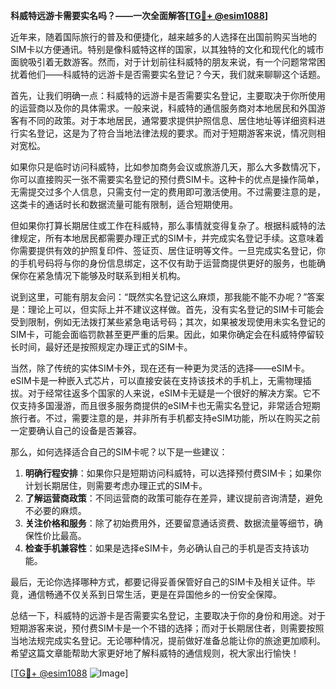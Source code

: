 **科威特远游卡需要实名吗？——一次全面解答[[TG💪+ @esim1088](https://t.me/s/esim1088)]**

近年来，随着国际旅行的普及和便捷化，越来越多的人选择在出国前购买当地的SIM卡以方便通讯。特别是像科威特这样的国家，以其独特的文化和现代化的城市面貌吸引着无数游客。然而，对于计划前往科威特的朋友来说，有一个问题常常困扰着他们——科威特的远游卡是否需要实名登记？今天，我们就来聊聊这个话题。

首先，让我们明确一点：科威特的远游卡是否需要实名登记，主要取决于你所使用的运营商以及你的具体需求。一般来说，科威特的通信服务商对本地居民和外国游客有不同的政策。对于本地居民，通常要求提供护照信息、居住地址等详细资料进行实名登记，这是为了符合当地法律法规的要求。而对于短期游客来说，情况则相对宽松。

如果你只是临时访问科威特，比如参加商务会议或旅游几天，那么大多数情况下，你可以直接购买一张不需要实名登记的预付费SIM卡。这种卡的优点是操作简单，无需提交过多个人信息，只需支付一定的费用即可激活使用。不过需要注意的是，这类卡的通话时长和数据流量可能有限制，适合短期使用。

但如果你打算长期居住或工作在科威特，那么事情就变得复杂了。根据科威特的法律规定，所有本地居民都需要办理正式的SIM卡，并完成实名登记手续。这意味着你需要提供有效的护照复印件、签证页、居住证明等文件。一旦完成实名登记，你的手机号码将与你的身份信息绑定，这不仅有助于运营商提供更好的服务，也能确保你在紧急情况下能够及时联系到相关机构。

说到这里，可能有朋友会问：“既然实名登记这么麻烦，那我能不能不办呢？”答案是：理论上可以，但实际上并不建议这样做。首先，没有实名登记的SIM卡可能会受到限制，例如无法拨打某些紧急电话号码；其次，如果被发现使用未实名登记的SIM卡，可能会面临罚款甚至更严重的后果。因此，如果你确定会在科威特停留较长时间，最好还是按照规定办理正式的SIM卡。

当然，除了传统的实体SIM卡外，现在还有一种更为灵活的选择——eSIM卡。eSIM卡是一种嵌入式芯片，可以直接安装在支持该技术的手机上，无需物理插拔。对于经常往返多个国家的人来说，eSIM卡无疑是一个很好的解决方案。它不仅支持多国漫游，而且很多服务商提供的eSIM卡也无需实名登记，非常适合短期旅行者。不过，需要注意的是，并非所有手机都支持eSIM功能，所以在购买之前一定要确认自己的设备是否兼容。

那么，如何选择适合自己的SIM卡呢？以下是一些建议：

1. **明确行程安排**：如果你只是短期访问科威特，可以选择预付费SIM卡；如果你计划长期居住，则需要考虑办理正式的SIM卡。
2. **了解运营商政策**：不同运营商的政策可能存在差异，建议提前咨询清楚，避免不必要的麻烦。
3. **关注价格和服务**：除了初始费用外，还要留意通话资费、数据流量等细节，确保性价比最高。
4. **检查手机兼容性**：如果是选择eSIM卡，务必确认自己的手机是否支持该功能。

最后，无论你选择哪种方式，都要记得妥善保管好自己的SIM卡及相关证件。毕竟，通信畅通不仅关系到日常生活，更是在异国他乡的一份安全保障。

总结一下，科威特的远游卡是否需要实名登记，主要取决于你的身份和用途。对于短期游客来说，预付费SIM卡是一个不错的选择；而对于长期居住者，则需要按照当地法规完成实名登记。无论哪种情况，提前做好准备总能让你的旅途更加顺利。希望这篇文章能帮助大家更好地了解科威特的通信规则，祝大家出行愉快！

[[TG💪+ @esim1088](https://t.me/s/esim1088) ![Image](https://i.postimg.cc/4NQfJmqS/Snipaste-2025-05-13-00-14-12.png)]